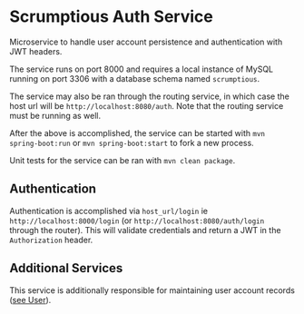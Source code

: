 # Scrumptious Auth Service

Microservice to handle user account persistence and authentication with JWT headers.

The service runs on port 8000 and requires a local instance of MySQL running on port 3306 with a database schema named `scrumptious`.

The service may also be ran through the routing service, in which case the host url will be `http://localhost:8080/auth`. Note that the routing service must be running as well.

After the above is accomplished, the service can be started with `mvn spring-boot:run` or `mvn spring-boot:start` to fork a new process.

Unit tests for the service can be ran with `mvn clean package`.

## Authentication

Authentication is accomplished via `host_url/login` ie `http://localhost:8000/login` (or `http://localhost:8080/auth/login` through the router). This will validate credentials and return a JWT in the `Authorization` header.

## Additional Services

This service is additionally responsible for maintaining user account records ([see User](./src/main/java/com/ss/scrumptious_auth/entity/User.java)).
